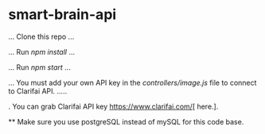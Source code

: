# **smart-brain-api**

...     Clone this repo    ...

...     Run _npm install_    ...

...     Run _npm start_      ...
 
...     You must add your own API key in the _controllers/image.js_ file to connect to Clarifai API.     .....

.     You can grab Clarifai API key https://www.clarifai.com/[ here.]. 

** Make sure you use postgreSQL instead of mySQL for this code base.
